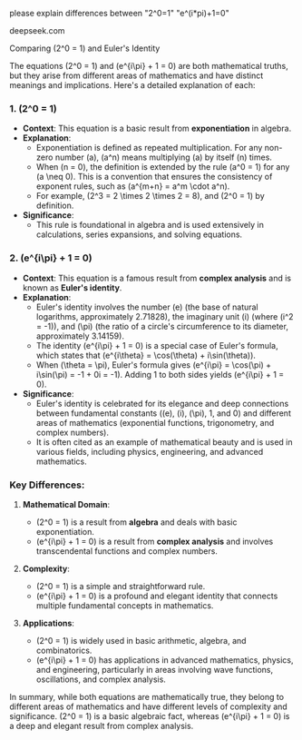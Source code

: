 please explain differences between "2^0=1" "e^(i*pi)+1=0"

deepseek.com

Comparing \(2^0 = 1\) and Euler's Identity

The equations \(2^0 = 1\) and \(e^{i\pi} + 1 = 0\) are both mathematical truths, but they arise from different areas of mathematics and have distinct meanings and implications. Here's a detailed explanation of each:

### 1. \(2^0 = 1\)

- **Context**: This equation is a basic result from **exponentiation** in algebra.
- **Explanation**: 
  - Exponentiation is defined as repeated multiplication. For any non-zero number \(a\), \(a^n\) means multiplying \(a\) by itself \(n\) times.
  - When \(n = 0\), the definition is extended by the rule \(a^0 = 1\) for any \(a \neq 0\). This is a convention that ensures the consistency of exponent rules, such as \(a^{m+n} = a^m \cdot a^n\).
  - For example, \(2^3 = 2 \times 2 \times 2 = 8\), and \(2^0 = 1\) by definition.
- **Significance**: 
  - This rule is foundational in algebra and is used extensively in calculations, series expansions, and solving equations.

### 2. \(e^{i\pi} + 1 = 0\)

- **Context**: This equation is a famous result from **complex analysis** and is known as **Euler's identity**.
- **Explanation**: 
  - Euler's identity involves the number \(e\) (the base of natural logarithms, approximately 2.71828), the imaginary unit \(i\) (where \(i^2 = -1\)), and \(\pi\) (the ratio of a circle's circumference to its diameter, approximately 3.14159).
  - The identity \(e^{i\pi} + 1 = 0\) is a special case of Euler's formula, which states that \(e^{i\theta} = \cos(\theta) + i\sin(\theta)\).
  - When \(\theta = \pi\), Euler's formula gives \(e^{i\pi} = \cos(\pi) + i\sin(\pi) = -1 + 0i = -1\). Adding 1 to both sides yields \(e^{i\pi} + 1 = 0\).
- **Significance**: 
  - Euler's identity is celebrated for its elegance and deep connections between fundamental constants (\(e\), \(i\), \(\pi\), 1, and 0) and different areas of mathematics (exponential functions, trigonometry, and complex numbers).
  - It is often cited as an example of mathematical beauty and is used in various fields, including physics, engineering, and advanced mathematics.

### Key Differences:

1. **Mathematical Domain**:
   - \(2^0 = 1\) is a result from **algebra** and deals with basic exponentiation.
   - \(e^{i\pi} + 1 = 0\) is a result from **complex analysis** and involves transcendental functions and complex numbers.

2. **Complexity**:
   - \(2^0 = 1\) is a simple and straightforward rule.
   - \(e^{i\pi} + 1 = 0\) is a profound and elegant identity that connects multiple fundamental concepts in mathematics.

3. **Applications**:
   - \(2^0 = 1\) is widely used in basic arithmetic, algebra, and combinatorics.
   - \(e^{i\pi} + 1 = 0\) has applications in advanced mathematics, physics, and engineering, particularly in areas involving wave functions, oscillations, and complex analysis.

In summary, while both equations are mathematically true, they belong to different areas of mathematics and have different levels of complexity and significance. \(2^0 = 1\) is a basic algebraic fact, whereas \(e^{i\pi} + 1 = 0\) is a deep and elegant result from complex analysis.
